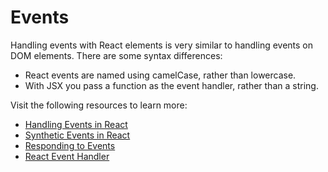 # Events

Handling events with React elements is very similar to handling events on DOM elements. There are some syntax differences:

- React events are named using camelCase, rather than lowercase.
- With JSX you pass a function as the event handler, rather than a string.

Visit the following resources to learn more:

- [Handling Events in React](https://reactjs.org/docs/handling-events.html)
- [Synthetic Events in React](https://reactjs.org/docs/events.html)
- [Responding to Events](https://react.dev/learn/responding-to-events)
- [React Event Handler](https://www.robinwieruch.de/react-event-handler/)
